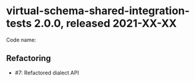 # virtual-schema-shared-integration-tests 2.0.0, released 2021-XX-XX

Code name: 

## Refactoring

* #7: Refactored dialect API